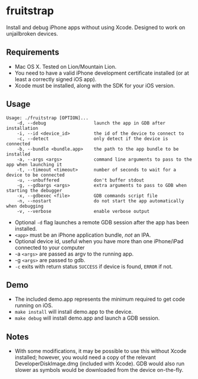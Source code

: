 fruitstrap
==========
Install and debug iPhone apps without using Xcode. Designed to work on unjailbroken devices.

## Requirements

* Mac OS X. Tested on Lion/Mountain Lion.
* You need to have a valid iPhone development certificate installed (or at least a correctly signed iOS app).
* Xcode must be installed, along with the SDK for your iOS version.

## Usage

```
Usage: ./fruitstrap [OPTION]...
    -d, --debug                  launch the app in GDB after installation
    -i, --id <device_id>         the id of the device to connect to
    -c, --detect                 only detect if the device is connected
    -b, --bundle <bundle.app>    the path to the app bundle to be installed
    -a, --args <args>            command line arguments to pass to the app when launching it
    -t, --timeout <timeout>      number of seconds to wait for a device to be connected
    -u, --unbuffered             don't buffer stdout
    -g, --gdbargs <args>         extra arguments to pass to GDB when starting the debugger
    -x, --gdbexec <file>         GDB commands script file
    -n, --nostart                do not start the app automatically when debugging
    -v, --verbose                enable verbose output
```
* Optional `-d` flag launches a remote GDB session after the app has been installed.
* `<app>` must be an iPhone application bundle, *not* an IPA.
* Optional device id, useful when you have more than one iPhone/iPad connected to your computer
* -a `<args>` are passed as argv to the running app.
* -g `<args>` are passed to gdb.
* `-c` exits with return status `SUCCESS` if device is found, `ERROR` if not.

## Demo

* The included demo.app represents the minimum required to get code running on iOS.
* `make install` will install demo.app to the device.
* `make debug` will install demo.app and launch a GDB session.

## Notes

* With some modifications, it may be possible to use this without Xcode installed; however, you would need a copy of the relevant DeveloperDiskImage.dmg (included with Xcode). GDB would also run slower as symbols would be downloaded from the device on-the-fly.
